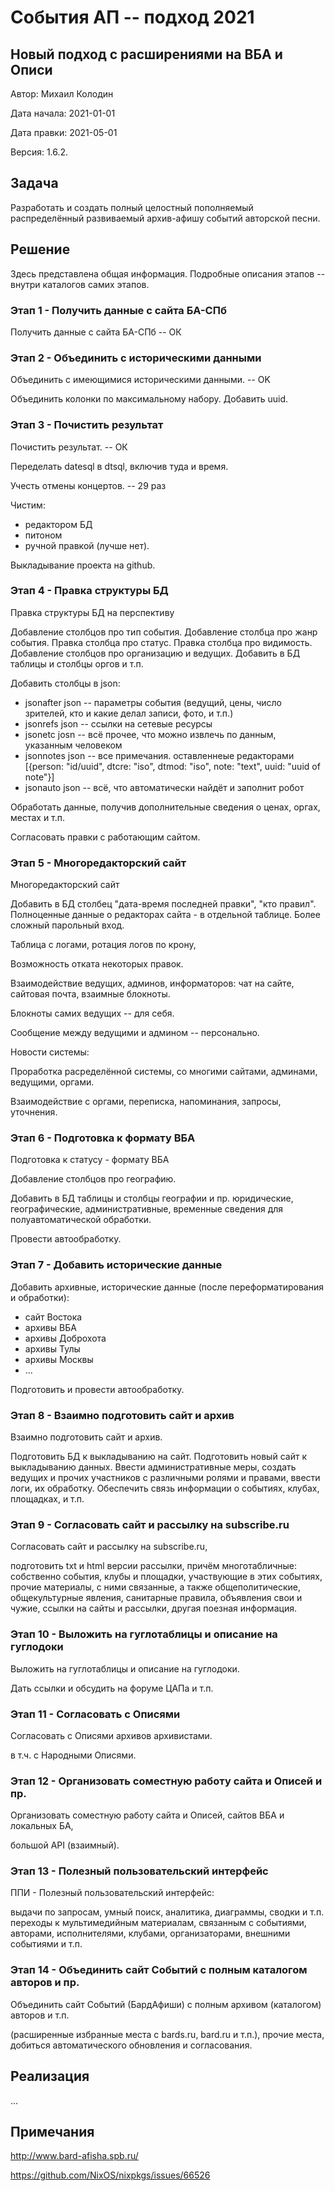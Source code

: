 События АП -- подход 2021
=====================================

Новый подход с расширениями на ВБА и Описи
-------------------------------------

Автор: Михаил Колодин

Дата начала: 2021-01-01

Дата правки: 2021-05-01

Версия: 1.6.2.

Задача
-------------------------------------

Разработать и создать 
полный целостный пополняемый распределённый развиваемый
архив-афишу событий авторской песни.

Решение
-------------------------------------

Здесь представлена общая информация.
Подробные описания этапов -- внутри каталогов самих этапов.

### Этап 1 - Получить данные с сайта БА-СПб

Получить данные с сайта БА-СПб -- ОК

### Этап 2 - Объединить с историческими данными

Объединить с имеющимися историческими данными. -- OK

Объединить колонки по максимальному набору.
Добавить uuid.

### Этап 3 - Почистить результат

Почистить результат. -- ОК

Переделать datesql в dtsql, включив туда и время.

Учесть отмены концертов. -- 29 раз

Чистим:
- редактором БД
- питоном
- ручной правкой (лучше нет).

Выкладывание проекта на github.

### Этап 4 - Правка структуры БД

Правка структуры БД на перспективу

Добавление столбцов про тип события.
Добавление столбца про жанр события.
Правка столбца про статус.
Правка столбца про видимость.
Добавление столбцов про организацию и ведущих.
Добавить в БД таблицы и столбцы оргов и т.п.

Добавить столбцы в json:
- jsonafter json -- параметры события (ведущий, цены, число зрителей, кто и какие делал записи, фото, и т.п.)
- jsonrefs json -- ссылки на сетевые ресурсы 
- jsonetc josn -- всё прочее, что можно извлечь по данным, указанным человеком
- jsonnotes json -- все примечания. оставленнеые редакторами
  [{person: "id/uuid", dtcre: "iso", dtmod: "iso", note: "text", uuid: "uuid of note"}]
- jsonauto json -- всё, что автоматически найдёт и заполнит робот

Обработать данные, получив дополнительные сведения о ценах, оргах, местах и т.п.

Согласовать правки с работающим сайтом.

### Этап 5 - Многоредакторский сайт

Многоредакторский сайт

Добавить в БД столбец "дата-время последней правки", "кто правил".
Полноценные данные о редакторах сайта - в отдельной таблице.
Более сложный парольный вход.

Таблица с логами, ротация логов по крону,

Возможность отката некоторых правок.

Взаимодействие ведущих, админов, информаторов:
чат на сайте, сайтовая почта, взаимные блокноты.

Блокноты самих ведущих -- для себя.

Сообщение между ведущими и админом -- персонально.

Новости системы:

Проработка расределённой системы,
со многими сайтами, админами, ведущими, оргами.

Взаимодействие с оргами, переписка, напоминания, запросы, уточнения.

### Этап 6 - Подготовка к формату ВБА

Подготовка к статусу - формату ВБА

Добавление столбцов про географию.

Добавить в БД таблицы и столбцы географии и пр. юридические, географические, административные, временные сведения для полуавтоматической обработки.

Провести автообработку.

### Этап 7 - Добавить исторические данные

Добавить архивные, исторические данные (после переформатирования и обработки): 

- сайт Востока
- архивы ВБА
- архивы Доброхота
- архивы Тулы
- архивы Москвы
- ...

Подготовить и провести автообработку.

### Этап 8 - Взаимно подготовить сайт и архив

Взаимно подготовить сайт и архив.

Подготовить БД к выкладыванию на сайт.
Подготовить новый сайт к выкладыванию данных.
Ввести административные меры,
создать ведущих и прочих участников с различными ролями и правами,
ввести логи, их обработку.
Обеспечить связь информации о событиях, клубах, площадках, и т.п.

### Этап 9 - Согласовать сайт и рассылку на subscribe.ru

Согласовать сайт и рассылку на subscribe.ru, 

подготовить txt и html версии рассылки,
причём многотабличные: 
собственно события, 
клубы и площадки, участвующие в этих событиях,
прочие материалы, с ними связанные,
а также общеполитические, общекультурные явления, 
санитарные правила, 
объявления свои и чужие,
ссылки на сайты и рассылки,
другая поезная информация.

### Этап 10 - Выложить на гуглотаблицы и описание на гуглодоки

Выложить на гуглотаблицы и описание на гуглодоки.

Дать ссылки и обсудить на форуме ЦАПа и т.п.

### Этап 11 - Согласовать с Описями

Согласовать с Описями архивов архивистами. 

в т.ч. с Народными Описями.

### Этап 12 - Организовать соместную работу сайта и Описей и пр.

Организовать соместную работу сайта и Описей, сайтов ВБА и локальных БА,

большой API (взаимный).

### Этап 13 - Полезный пользовательский интерфейс

ППИ - Полезный пользовательский интерфейс: 

выдачи по запросам, умный поиск, аналитика, диаграммы, сводки и т.п.
переходы к мультимедийным материалам, 
связанным с событиями, авторами, исполнителями, клубами, организаторами, 
внешними событиями и т.п.

### Этап 14 - Объединить сайт Событий с полным каталогом авторов и пр.

Объединить сайт Событий (БардАфиши) с полным архивом (каталогом) авторов и т.п.

(расширенные избранные места с bards.ru, bard.ru и т.п.),
прочие места,
добиться автоматического обновления и согласования.


Реализация
--------------------------------------

...

Примечания
--------------------------------------

http://www.bard-afisha.spb.ru/

https://github.com/NixOS/nixpkgs/issues/66526


